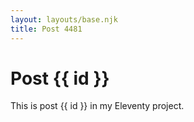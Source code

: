 ```yaml
---
layout: layouts/base.njk
title: Post 4481
---
```


# Post {{ id }}

This is post {{ id }} in my Eleventy project.

